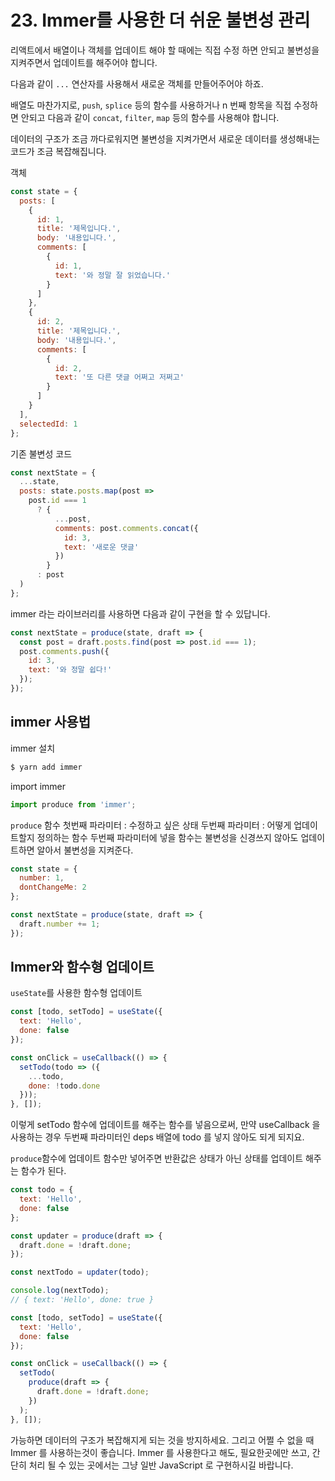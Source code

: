 # 23. Immer를  사용한 더 쉬운 불변성 관리 

리액트에서 배열이나 객체를 업데이트 해야 할 때에는 직접 수정 하면 안되고 불변성을 지켜주면서 업데이트를 해주어야 합니다.

다음과 같이 `...` 연산자를 사용해서 새로운 객체를 만들어주어야 하죠.

배열도 마찬가지로, `push`, `splice` 등의 함수를 사용하거나 n 번째 항목을 직접 수정하면 안되고 다음과 같이 `concat`, `filter`, `map` 등의 함수를 사용해야 합니다.

데이터의 구조가 조금 까다로워지면 불변성을 지켜가면서 새로운 데이터를 생성해내는 코드가 조금 복잡해집니다.


객체
```js
const state = {
  posts: [
    {
      id: 1,
      title: '제목입니다.',
      body: '내용입니다.',
      comments: [
        {
          id: 1,
          text: '와 정말 잘 읽었습니다.'
        }
      ]
    },
    {
      id: 2,
      title: '제목입니다.',
      body: '내용입니다.',
      comments: [
        {
          id: 2,
          text: '또 다른 댓글 어쩌고 저쩌고'
        }
      ]
    }
  ],
  selectedId: 1
};
```

기존 불변성 코드
```js
const nextState = {
  ...state,
  posts: state.posts.map(post =>
    post.id === 1
      ? {
          ...post,
          comments: post.comments.concat({
            id: 3,
            text: '새로운 댓글'
          })
        }
      : post
  )
};
```

immer 라는 라이브러리를 사용하면 다음과 같이 구현을 할 수 있답니다.

```js
const nextState = produce(state, draft => {
  const post = draft.posts.find(post => post.id === 1);
  post.comments.push({
    id: 3,
    text: '와 정말 쉽다!'
  });
});
```

## immer 사용법

immer 설치

```bash
$ yarn add immer
```

import immer

```js
import produce from 'immer';
```

`produce` 함수
첫번째 파라미터 : 수정하고 싶은 상태
두번째 파라미터 : 어떻게 업데이트할지 정의하는 함수
두번째 파라미터에 넣을 함수는 불변성을 신경쓰지 않아도 업데이트하면 알아서 불변성을 지켜준다.

```js
const state = {
  number: 1,
  dontChangeMe: 2
};

const nextState = produce(state, draft => {
  draft.number += 1;
});
```

## Immer와 함수형 업데이트

`useState`를 사용한 함수형 업데이트

```js
const [todo, setTodo] = useState({
  text: 'Hello',
  done: false
});

const onClick = useCallback(() => {
  setTodo(todo => ({
    ...todo,
    done: !todo.done
  }));
}, []);
```

이렇게 setTodo 함수에 업데이트를 해주는 함수를 넣음으로써, 만약 useCallback 을 사용하는 경우 두번째 파라미터인 deps 배열에 todo 를 넣지 않아도 되게 되지요.

`produce`함수에 업데이트 함수만 넣어주면 반환값은 상태가 아닌 상태를 업데이트 해주는 함수가 된다.

```js
const todo = {
  text: 'Hello',
  done: false
};

const updater = produce(draft => {
  draft.done = !draft.done;
});

const nextTodo = updater(todo);

console.log(nextTodo);
// { text: 'Hello', done: true }
```

```js
const [todo, setTodo] = useState({
  text: 'Hello',
  done: false
});

const onClick = useCallback(() => {
  setTodo(
    produce(draft => {
      draft.done = !draft.done;
    })
  );
}, []);
```

가능하면 데이터의 구조가 복잡해지게 되는 것을 방지하세요. 그리고 어쩔 수 없을 때 Immer 를 사용하는것이 좋습니다. Immer 를 사용한다고 해도, 필요한곳에만 쓰고, 간단히 처리 될 수 있는 곳에서는 그냥 일반 JavaScript 로 구현하시길 바랍니다.

